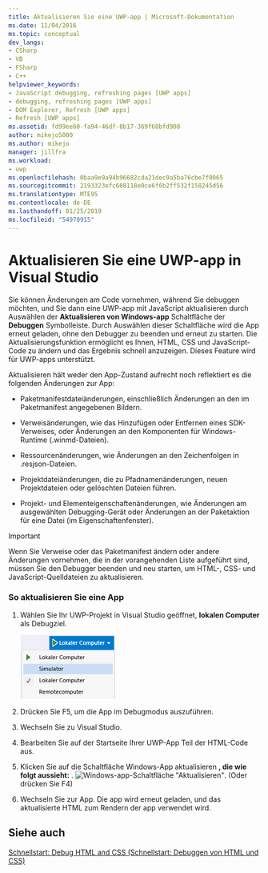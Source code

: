 ```yaml
---
title: Aktualisieren Sie eine UWP-app | Microsoft-Dokumentation
ms.date: 11/04/2016
ms.topic: conceptual
dev_langs:
- CSharp
- VB
- FSharp
- C++
helpviewer_keywords:
- JavaScript debugging, refreshing pages [UWP apps]
- debugging, refreshing pages [UWP apps]
- DOM Explorer, Refresh [UWP apps]
- Refresh [UWP apps]
ms.assetid: fd99ee60-fa94-46df-8b17-369f60bfd908
author: mikejo5000
ms.author: mikejo
manager: jillfra
ms.workload:
- uwp
ms.openlocfilehash: 0baa9e9a94b96682cda21dec9a5ba76cbe7f0065
ms.sourcegitcommit: 2193323efc608118e0ce6f6b2ff532f158245d56
ms.translationtype: MTE95
ms.contentlocale: de-DE
ms.lasthandoff: 01/25/2019
ms.locfileid: "54970915"
---
```

# <a name="refresh-a-uwp-app-in-visual-studio"></a>Aktualisieren Sie eine UWP-app in Visual Studio
  
 Sie können Änderungen am Code vornehmen, während Sie debuggen möchten, und Sie dann eine UWP-app mit JavaScript aktualisieren durch Auswählen der **Aktualisieren von Windows-app** Schaltfläche der **Debuggen** Symbolleiste. Durch Auswählen dieser Schaltfläche wird die App erneut geladen, ohne den Debugger zu beenden und erneut zu starten. Die Aktualisierungsfunktion ermöglicht es Ihnen, HTML, CSS und JavaScript-Code zu ändern und das Ergebnis schnell anzuzeigen. Dieses Feature wird für UWP-apps unterstützt.  
  
 Aktualisieren hält weder den App-Zustand aufrecht noch reflektiert es die folgenden Änderungen zur App:  
  
-   Paketmanifestdateiänderungen, einschließlich Änderungen an den im Paketmanifest angegebenen Bildern.  
  
-   Verweisänderungen, wie das Hinzufügen oder Entfernen eines SDK-Verweises, oder Änderungen an den Komponenten für Windows-Runtime (.winmd-Dateien).  
  
-   Ressourcenänderungen, wie Änderungen an den Zeichenfolgen in .resjson-Dateien.  
  
-   Projektdateiänderungen, die zu Pfadnamenänderungen, neuen Projektdateien oder gelöschten Dateien führen.  
  
-   Projekt- und Elementeigenschaftenänderungen, wie Änderungen am ausgewählten Debugging-Gerät oder Änderungen an der Paketaktion für eine Datei (im Eigenschaftenfenster).  
  
> [!IMPORTANT]
>  Wenn Sie Verweise oder das Paketmanifest ändern oder andere Änderungen vornehmen, die in der vorangehenden Liste aufgeführt sind, müssen Sie den Debugger beenden und neu starten, um HTML-, CSS- und JavaScript-Quelldateien zu aktualisieren.  
  
### <a name="to-refresh-an-app"></a>So aktualisieren Sie eine App  
  
1.  Wählen Sie Ihr UWP-Projekt in Visual Studio geöffnet, **lokalen Computer** als Debugziel.
  
     ![Debugzielliste auswählen](../debugger/media/js_select_target.png "JS_Select_Target")  
  
3.  Drücken Sie F5, um die App im Debugmodus auszuführen.  
  
4.  Wechseln Sie zu Visual Studio. 
  
5.  Bearbeiten Sie auf der Startseite Ihrer UWP-App Teil der HTML-Code aus.
  
7.  Klicken Sie auf die Schaltfläche Windows-App aktualisieren **, die wie folgt aussieht:** . ![Windows-app-Schaltfläche "Aktualisieren"](../debugger/media/js_refresh.png "JS_Refresh"). (Oder drücken Sie F4)  
  
8.  Wechseln Sie zur App. Die app wird erneut geladen, und das aktualisierte HTML zum Rendern der app verwendet wird.
  
## <a name="see-also"></a>Siehe auch  
 [Schnellstart: Debug HTML and CSS (Schnellstart: Debuggen von HTML und CSS)](../debugger/quickstart-debug-html-and-css.md)